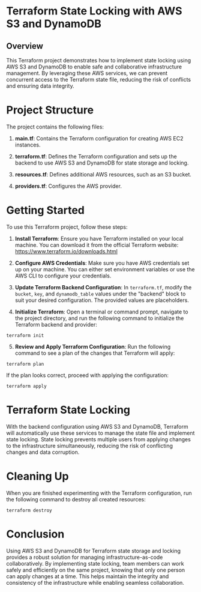 # Terraform State Locking with AWS S3 and DynamoDB

 ## Overview

This Terraform project demonstrates how to implement state locking using AWS S3 and DynamoDB to enable safe and collaborative infrastructure management. By leveraging these AWS services, we can prevent concurrent access to the Terraform state file, reducing the risk of conflicts and ensuring data integrity.

# Project Structure

The project contains the following files:

1. **main.tf**: Contains the Terraform configuration for creating AWS EC2 instances.

2. **terraform.tf**: Defines the Terraform configuration and sets up the backend to use AWS S3 and DynamoDB for state storage and locking.

3. **resources.tf**: Defines additional AWS resources, such as an S3 bucket.

4. **providers.tf**: Configures the AWS provider.

# Getting Started

To use this Terraform project, follow these steps:

1. **Install Terraform**: Ensure you have Terraform installed on your local machine. You can download it from the official Terraform website: https://www.terraform.io/downloads.html

2. **Configure AWS Credentials**: Make sure you have AWS credentials set up on your machine. You can either set environment variables or use the AWS CLI to configure your credentials.

3. **Update Terraform Backend Configuration**: In `terraform.tf`, modify the `bucket`, `key`, and `dynamodb_table` values under the "backend" block to suit your desired configuration. The provided values are placeholders.

4. **Initialize Terraform**: Open a terminal or command prompt, navigate to the project directory, and run the following command to initialize the Terraform backend and provider:

```
terraform init
```

5. **Review and Apply Terraform Configuration**: Run the following command to see a plan of the changes that Terraform will apply:

```
terraform plan
```

If the plan looks correct, proceed with applying the configuration:

```
terraform apply
```

# Terraform State Locking

With the backend configuration using AWS S3 and DynamoDB, Terraform will automatically use these services to manage the state file and implement state locking. State locking prevents multiple users from applying changes to the infrastructure simultaneously, reducing the risk of conflicting changes and data corruption.

# Cleaning Up

When you are finished experimenting with the Terraform configuration, run the following command to destroy all created resources:

```
terraform destroy
```

# Conclusion

Using AWS S3 and DynamoDB for Terraform state storage and locking provides a robust solution for managing infrastructure-as-code collaboratively. By implementing state locking, team members can work safely and efficiently on the same project, knowing that only one person can apply changes at a time. This helps maintain the integrity and consistency of the infrastructure while enabling seamless collaboration.
